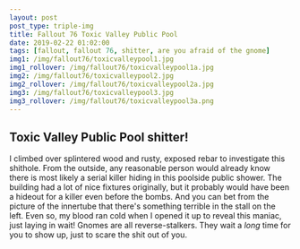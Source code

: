 ```yaml
---
layout: post
post_type: triple-img
title: Fallout 76 Toxic Valley Public Pool
date: 2019-02-22 01:02:00
tags: [fallout, fallout 76, shitter, are you afraid of the gnome]
img1: /img/fallout76/toxicvalleypool1.jpg
img1_rollover: /img/fallout76/toxicvalleypool1a.jpg
img2: /img/fallout76/toxicvalleypool2.jpg
img2_rollover: /img/fallout76/toxicvalleypool2a.jpg
img3: /img/fallout76/toxicvalleypool3.jpg
img3_rollover: /img/fallout76/toxicvalleypool3a.png
---
```

## Toxic Valley Public Pool shitter!

I climbed over splintered wood and rusty, exposed rebar to investigate this shithole. From the outside, any reasonable person would already know there is most likely a serial killer hiding in this poolside public shower. The building had a lot of nice fixtures originally, but it probably would have been a hideout for a killer even before the bombs. And you can bet from the picture of the innertube that there's something terrible in the stall on the left. Even so, my blood ran cold when I opened it up to reveal this maniac, just laying in wait! Gnomes are all reverse-stalkers. They wait a *long* time for you to show up, just to scare the shit out of you.  
